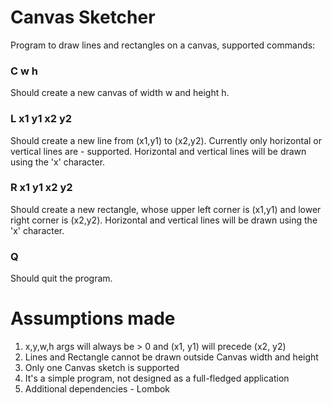 # Canvas Sketcher
Program to draw lines and rectangles on a canvas, supported commands:
### C w h 
Should create a new canvas of width w and height h. 
### L x1 y1 x2 y2 
Should create a new line from (x1,y1) to (x2,y2). Currently only horizontal or vertical lines are - supported. Horizontal and vertical lines will be
drawn using the 'x' character. 
### R x1 y1 x2 y2
Should create a new rectangle, whose upper left corner is (x1,y1) and
lower right corner is (x2,y2). Horizontal and vertical lines will be drawn using the 'x' character. 
### Q 
Should quit the program.

# Assumptions made
1. x,y,w,h args will always be > 0 and (x1, y1) will precede (x2, y2)
2. Lines and Rectangle cannot be drawn outside Canvas width and height
3. Only one Canvas sketch is supported
4. It's a simple program, not designed as a full-fledged application
5. Additional dependencies - Lombok
